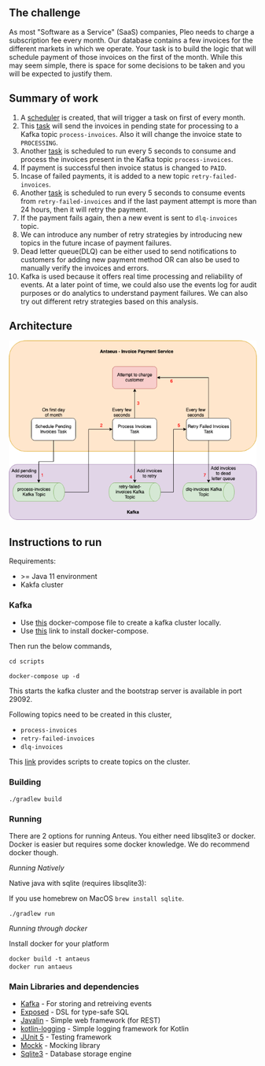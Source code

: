 ## The challenge

As most "Software as a Service" (SaaS) companies, Pleo needs to charge a subscription fee every month. Our database contains a few invoices for the different markets in which we operate. Your task is to build the logic that will schedule payment of those invoices on the first of the month. While this may seem simple, there is space for some decisions to be taken and you will be expected to justify them.

## Summary of work

1. A [scheduler](https://github.com/vinothkumar-projects/antaeus/blob/master/pleo-antaeus-core/src/main/kotlin/io/pleo/antaeus/core/services/TaskSchedulerService.kt) is created, that will trigger a task on first of every month.
2. This [task](https://github.com/vinothkumar-projects/antaeus/blob/master/pleo-antaeus-core/src/main/kotlin/io/pleo/antaeus/core/tasks/SchedulePendingInvoicesTask.kt) will send the invoices in pending state for processing to a Kafka topic `process-invoices`. Also it will change the invoice state to `PROCESSING`.
3. Another [task](https://github.com/vinothkumar-projects/antaeus/blob/master/pleo-antaeus-core/src/main/kotlin/io/pleo/antaeus/core/tasks/ProcessInvoicesTask.kt) is scheduled to run every 5 seconds to consume and process the invoices present in the Kafka topic `process-invoices`.
4. If payment is successful then invoice status is changed to `PAID`.
5. Incase of failed payments, it is added to a new topic `retry-failed-invoices`.
6. Another [task](https://github.com/vinothkumar-projects/antaeus/blob/master/pleo-antaeus-core/src/main/kotlin/io/pleo/antaeus/core/tasks/RetryFailedInvoicesTask.kt) is scheduled to run every 5 seconds to consume events from `retry-failed-invoices` and if the last payment attempt is more than 24 hours, then it will retry the payment.
7. If the payment fails again, then a new event is sent to `dlq-invoices` topic.
8. We can introduce any number of retry strategies by introducing new topics in the future incase of payment failures. 
9. Dead letter queue(DLQ) can be either used to send notifications to customers for adding new payment method OR can also be used to manually verify the invoices and errors.
10. Kafka is used because it offers real time processing and reliability of events. At a later point of time, we could also use the events log for audit purposes or do analytics to understand payment failures. We can also try out different retry strategies based on this analysis.

## Architecture

![architecture](https://github.com/vinothkumar-projects/antaeus/blob/master/docs/architecture.png)


## Instructions to run

Requirements:
- \>= Java 11 environment
- Kakfa cluster

### Kafka

- Use [this](https://github.com/vinothkumar-projects/antaeus/blob/master/scripts/docker-compose.yml) docker-compose file to create a kafka cluster locally.
- Use [this](https://docs.docker.com/compose/install/) link to install docker-compose.

Then run the below commands,
```
cd scripts
```
```
docker-compose up -d
```

This starts the kafka cluster and the bootstrap server is available in port 29092.

Following topics need to be created in this cluster,

* `process-invoices`
* `retry-failed-invoices`
* `dlq-invoices`

This [link](https://kafka.apache.org/quickstart) provides scripts to create topics on the cluster.

### Building

```
./gradlew build
```

### Running

There are 2 options for running Anteus. You either need libsqlite3 or docker. Docker is easier but requires some docker knowledge. We do recommend docker though.

*Running Natively*

Native java with sqlite (requires libsqlite3):

If you use homebrew on MacOS `brew install sqlite`.

```
./gradlew run
```

*Running through docker*

Install docker for your platform

```
docker build -t antaeus
docker run antaeus
```

### Main Libraries and dependencies
* [Kafka](https://kafka.apache.org) - For storing and retreiving events
* [Exposed](https://github.com/JetBrains/Exposed) - DSL for type-safe SQL
* [Javalin](https://javalin.io/) - Simple web framework (for REST)
* [kotlin-logging](https://github.com/MicroUtils/kotlin-logging) - Simple logging framework for Kotlin
* [JUnit 5](https://junit.org/junit5/) - Testing framework
* [Mockk](https://mockk.io/) - Mocking library
* [Sqlite3](https://sqlite.org/index.html) - Database storage engine

